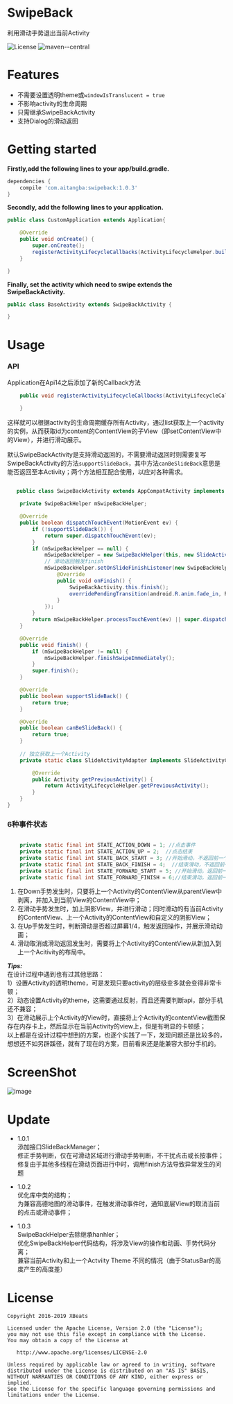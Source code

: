 # SwipeBack
利用滑动手势退出当前Activity  

![License](https://img.shields.io/badge/license-Apache%202.0-blue.svg)
![maven--central](https://img.shields.io/badge/maven--central-1.0.2-blue.svg)

# Features
- 不需要设置透明theme或`windowIsTranslucent = true`
- 不影响activity的生命周期
- 只需继承SwipeBackActivity
- 支持Dialog的滑动返回

# Getting started

**Firstly,add the following lines to your app/build.gradle.** 
```gradle
dependencies {  
    compile 'com.aitangba:swipeback:1.0.3'
}
```  
**Secondly, add the following lines to your application.**
``` java
public class CustomApplication extends Application{

    @Override
    public void onCreate() {
        super.onCreate();
        registerActivityLifecycleCallbacks(ActivityLifecycleHelper.build());
    }

}
```
**Finally, set the activity which need to swipe extends the SwipeBackActivity.**
``` java
public class BaseActivity extends SwipeBackActivity {

}
```

# Usage 
### API
Application在Api14之后添加了新的Callback方法  

``` java  
    public void registerActivityLifecycleCallbacks(ActivityLifecycleCallbacks callback) {

    }
```

这样就可以根据activity的生命周期缓存所有Activity，通过list获取上一个activity的实例，从而获取id为content的ContentView的子View（即setContentView中的View），并进行滑动展示。  

默认SwipeBackActivity是支持滑动返回的，不需要滑动返回时则需要复写SwipeBackActivity的方法`supportSlideBack`，其中方法`canBeSlideBack`意思是能否返回至本Activity；两个方法相互配合使用，以应对各种需求。 
```java
 
   public class SwipeBackActivity extends AppCompatActivity implements SwipeBackHelper.SlideBackManager {

    private SwipeBackHelper mSwipeBackHelper;

    @Override
    public boolean dispatchTouchEvent(MotionEvent ev) {
        if (!supportSlideBack()) {
            return super.dispatchTouchEvent(ev);
        }
        if (mSwipeBackHelper == null) {
            mSwipeBackHelper = new SwipeBackHelper(this, new SlideActivityAdapter());
			// 滑动返回触发finish
            mSwipeBackHelper.setOnSlideFinishListener(new SwipeBackHelper.OnSlideFinishListener() {
                @Override
                public void onFinish() {
                    SwipeBackActivity.this.finish();
                    overridePendingTransition(android.R.anim.fade_in, R.anim.hold_on);
                }
            });
        }
        return mSwipeBackHelper.processTouchEvent(ev) || super.dispatchTouchEvent(ev);
    }

    @Override
    public void finish() {
        if (mSwipeBackHelper != null) {
            mSwipeBackHelper.finishSwipeImmediately();
        }
        super.finish();
    }

    @Override
    public boolean supportSlideBack() {
        return true;
    }

    @Override
    public boolean canBeSlideBack() {
        return true;
    }
		
	// 独立获取上一个Activity
    private static class SlideActivityAdapter implements SlideActivityCallback {

        @Override
        public Activity getPreviousActivity() {
            return ActivityLifecycleHelper.getPreviousActivity();
        }
    }
}
```
### 6种事件状态  

```java  

    private static final int STATE_ACTION_DOWN = 1; //点击事件
    private static final int STATE_ACTION_UP = 2;  //点击结束
    private static final int STATE_BACK_START = 3; //开始滑动，不返回前一个页面
    private static final int STATE_BACK_FINISH = 4;  //结束滑动，不返回前一个页面
    private static final int STATE_FORWARD_START = 5; //开始滑动，返回前一个页面
    private static final int STATE_FORWARD_FINISH = 6;//结束滑动，返回前一个页面
```

1. 在Down手势发生时，只要将上一个Activity的ContentView从parentView中剥离，并加入到当前View的ContentView中；  
2. 在滑动手势发生时，加上阴影View，并进行滑动；同时滑动的有当前Activity的ContentView、上一个Activity的ContentView和自定义的阴影View；  
3. 在Up手势发生时，判断滑动是否超过屏幕1/4，触发返回操作，并展示滑动动画；  
4. 滑动取消或滑动返回发生时，需要将上个Activity的ContentView从新加入到上一个Acitivity的布局中。  

***Tips:***  
在设计过程中遇到也有过其他思路：  
1）设置Activity的透明theme，可是发现只要activity的层级变多就会变得非常卡顿；  
2）动态设置Activity的theme，这需要通过反射，而且还需要判断api，部分手机还不兼容；  
3）在滑动展示上个Activity的View时，直接将上个Activity的contentView截图保存在内存卡上，然后显示在当前Activity的view上，但是有明显的卡顿感；    
以上都是在设计过程中想到的方案，也逐个实践了一下，发现问题还是比较多的，想想还不如另辟蹊径，就有了现在的方案，目前看来还是能兼容大部分手机的。


# ScreenShot

![image](./screenshot/swipeback.gif)

# Update
* 1.0.1  
   添加接口SlideBackManager；  
   修正手势判断，仅在可滑动区域进行滑动手势判断，不干扰点击或长按事件；  
   修复由于其他多线程在滑动页面进行中时，调用finish方法导致异常发生的问题
* 1.0.2  
   优化库中类的结构；  
   为兼容高德地图的滑动事件，在触发滑动事件时，通知底层View的取消当前的点击或滑动事件；  
   
* 1.0.3  
   SwipeBackHelper去除继承hanhler；  
   优化SwipeBackHelper代码结构，将涉及View的操作和动画、手势​代码分离；  
   兼容当前Activity和上一个Actviity Theme 不同的情况（由于StatusBar的高度产生的高度差）

# License

    Copyright 2016-2019 XBeats

    Licensed under the Apache License, Version 2.0 (the "License");
    you may not use this file except in compliance with the License.
    You may obtain a copy of the License at
    
       http://www.apache.org/licenses/LICENSE-2.0
    
    Unless required by applicable law or agreed to in writing, software
    distributed under the License is distributed on an "AS IS" BASIS,
    WITHOUT WARRANTIES OR CONDITIONS OF ANY KIND, either express or implied.
    See the License for the specific language governing permissions and
    limitations under the License.
